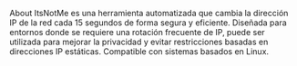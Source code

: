 About
ItsNotMe es una herramienta automatizada que cambia la dirección IP de la red cada 15 segundos de forma segura y eficiente. Diseñada para entornos donde se requiere una rotación frecuente de IP, 
puede ser utilizada para mejorar la privacidad y evitar restricciones basadas en direcciones IP estáticas. 
Compatible con sistemas basados en Linux.
